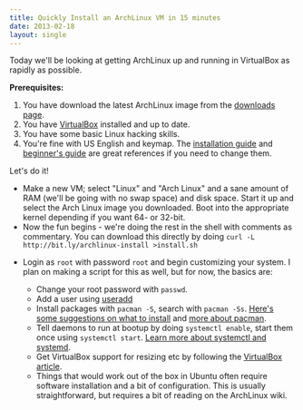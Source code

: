 ```yaml
---
title: Quickly Install an ArchLinux VM in 15 minutes
date: 2013-02-18
layout: single
---
```


Today we'll be looking at getting ArchLinux up and running in
VirtualBox as rapidly as possible.

**Prerequisites:**

1. You have download the latest ArchLinux image from the [downloads
   page][].
2. You have [VirtualBox][] installed and up to date.
3. You have some basic Linux hacking skills.
4. You're fine with US English and keymap. The [installation guide][]
   and [beginner's guide][] are great references if you need to change
   them.

Let's do it!

* Make a new VM; select "Linux" and "Arch Linux" and a sane amount of
  RAM (we'll be going with no swap space) and disk space. Start it up
  and select the Arch Linux image you downloaded. Boot into the
  appropriate kernel depending if you want 64- or 32-bit.
* Now the fun begins - we're doing the rest in the shell with comments
  as commentary. You can download this directly by doing
  `curl -L http://bit.ly/archlinux-install >install.sh`

<script src="https://gist.github.com/wuputah/4982514.js"></script>

* Login as `root` with password `root` and begin customizing your
  system. I plan on making a script for this as well, but for now, the
  basics are:

  * Change your root password with `passwd`.
  * Add a user using [useradd][]
  * Install packages with `pacman -S`, search with `pacman -Ss`. [Here's
    some suggestions on what to install][extras] and [more about
    pacman][pacman].
  * Tell daemons to run at bootup by doing `systemctl enable`, start
    them once using `systemctl start`. [Learn more about systemctl and
    systemd][systemd].
  * Get VirtualBox support for resizing etc by following the [VirtualBox
    article][vbox].
  * Things that would work out of the box in Ubuntu often require
    software installation and a bit of configuration.  This is usually
    straightforward, but requires a bit of reading on the ArchLinux
    wiki.

[downloads page]: https://www.archlinux.org/download/
[VirtualBox]: https://www.virtualbox.org/wiki/Downloads
[beginner's guide]: https://wiki.archlinux.org/index.php/Beginners%27_Guide
[installation guide]: https://wiki.archlinux.org/index.php/Installation_Guide
[useradd]: https://wiki.archlinux.org/index.php/Users_and_Groups#User_management
[extras]: https://wiki.archlinux.org/index.php/Beginners%27_Guide/Extra
[pacman]: https://wiki.archlinux.org/index.php/Pacman
[systemd]: https://wiki.archlinux.org/index.php/Systemd#Basic_systemctl_usage
[vbox]: https://wiki.archlinux.org/index.php/VirtualBox
